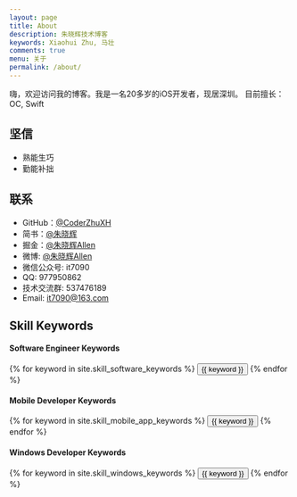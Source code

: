 ```yaml
---
layout: page
title: About
description: 朱晓辉技术博客
keywords: Xiaohui Zhu, 马壮
comments: true
menu: 关于
permalink: /about/
---
```


嗨，欢迎访问我的博客。我是一名20多岁的iOS开发者，现居深圳。 目前擅长：OC, Swift


## 坚信

* 熟能生巧
* 勤能补拙

## 联系

* GitHub：[@CoderZhuXH](https://github.com/CoderZhuXH)
* 简书：[@朱晓辉](https://www.jianshu.com/u/acf1a1f12e0f)
* 掘金：[@朱晓辉Allen](https://juejin.im/user/59b50d3cf265da066d331a06)
* 微博: [@朱晓辉Allen](http://weibo.com/xhwb6)
* 微信公众号: it7090
* QQ: 977950862
* 技术交流群: 537476189
* Email: it7090@163.com


## Skill Keywords

#### Software Engineer Keywords
<div class="btn-inline">
    {% for keyword in site.skill_software_keywords %}
    <button class="btn btn-outline" type="button">{{ keyword }}</button>
    {% endfor %}
</div>

#### Mobile Developer Keywords
<div class="btn-inline">
    {% for keyword in site.skill_mobile_app_keywords %}
    <button class="btn btn-outline" type="button">{{ keyword }}</button>
    {% endfor %}
</div>

#### Windows Developer Keywords
<div class="btn-inline">
    {% for keyword in site.skill_windows_keywords %}
    <button class="btn btn-outline" type="button">{{ keyword }}</button>
    {% endfor %}
</div>

